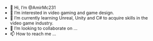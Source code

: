 - 👋 Hi, I’m @AmirMc231
- 👀 I’m interested in video gaming and game design.
- 🌱 I’m currently learning Unreal, Unity and C# to acquire skills in the video game industry.
- 💞️ I’m looking to collaborate on ...
- 📫 How to reach me ...

<!---
AmirMc231/AmirMc231 is a ✨ special ✨ repository because its `README.md` (this file) appears on your GitHub profile.
You can click the Preview link to take a look at your changes.
--->
